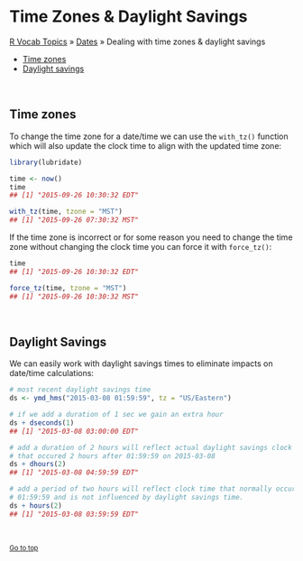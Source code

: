 # Time Zones & Daylight Savings

[R Vocab Topics](index) &#187; [Dates](dates) &#187; Dealing with time zones & daylight savings

* <a href="#time_zones">Time zones</a>
* <a href="#daylight_savings">Daylight savings</a>

<br>

<a name="time_zones"></a>

## Time zones

To change the time zone for a date/time we can use the `with_tz()` function which will also update the clock time to align with the updated time zone:

```r
library(lubridate)

time <- now()
time
## [1] "2015-09-26 10:30:32 EDT"

with_tz(time, tzone = "MST")
## [1] "2015-09-26 07:30:32 MST"
```

If the time zone is incorrect or for some reason you need to change the time zone without changing the clock time you can force it with `force_tz()`:


```r
time
## [1] "2015-09-26 10:30:32 EDT"

force_tz(time, tzone = "MST")
## [1] "2015-09-26 10:30:32 MST"
```

<br>

<a name="daylight_savings"></a>

## Daylight Savings
We can easily work with daylight savings times to eliminate impacts on date/time calculations:


```r
# most recent daylight savings time
ds <- ymd_hms("2015-03-08 01:59:59", tz = "US/Eastern")

# if we add a duration of 1 sec we gain an extra hour
ds + dseconds(1)
## [1] "2015-03-08 03:00:00 EDT"

# add a duration of 2 hours will reflect actual daylight savings clock time 
# that occured 2 hours after 01:59:59 on 2015-03-08
ds + dhours(2)
## [1] "2015-03-08 04:59:59 EDT"

# add a period of two hours will reflect clock time that normally occurs after
# 01:59:59 and is not influenced by daylight savings time.
ds + hours(2)
## [1] "2015-03-08 03:59:59 EDT"
```


<br>

<small><a href="#">Go to top</a></small>

